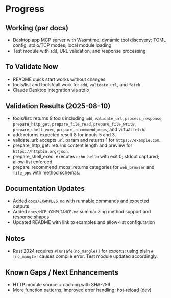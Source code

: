 # Progress

## Working (per docs)
- Desktop app MCP server with Wasmtime; dynamic tool discovery; TOML config; stdio/TCP modes; local module loading
- Test module with `add`, URL validation, and response processing

## To Validate Now
- README quick start works without changes
- tools/list and tools/call work for `add`, `validate_url`, and `fetch`
- Claude Desktop integration via stdio

## Validation Results (2025-08-10)
- tools/list: returns 9 tools including `add`, `validate_url`, `process_response`, `prepare_http_get`, `prepare_file_read`, `prepare_file_write`, `prepare_shell_exec`, `prepare_recommend_mcps`, and virtual `fetch`.
- add: returns expected result 8 for inputs 5 and 3.
- validate_url: accepts `url` param and returns 1 for `https://example.com`.
- prepare_http_get: returns content length and preview for `https://httpbin.org/json`.
- prepare_shell_exec: executes `echo hello` with exit 0; stdout captured; allow-list enforced.
- prepare_recommend_mcps: returns categories for `web_browser` and `file_ops` with method schemas.

## Documentation Updates
- Added `docs/EXAMPLES.md` with runnable commands and expected outputs
- Added `docs/MCP_COMPLIANCE.md` summarizing method support and response shapes
- Updated README with link to examples and allow-list configuration

## Notes
- Rust 2024 requires `#[unsafe(no_mangle)]` for exports; using plain `#[no_mangle]` causes compile error. Test module updated accordingly.

## Known Gaps / Next Enhancements
- HTTP module source + caching with SHA-256
- More function patterns; improved error handling; hot-reload (dev)
